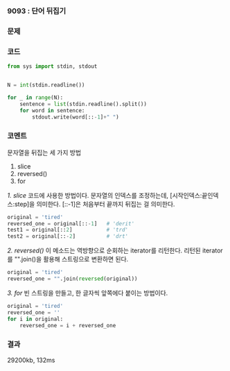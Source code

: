 ### 9093 : 단어 뒤집기
### 문제
### 코드
```python
from sys import stdin, stdout


N = int(stdin.readline())

for _ in range(N):
    sentence = list(stdin.readline().split())
    for word in sentence:
        stdout.write(word[::-1]+" ")
```
### 코멘트
문자열을 뒤집는 세 가지 방법
1. slice
2. reversed()
3. for

*1. slice*
코드에 사용한 방법이다. 문자열의 인덱스를 조정하는데, [시작인덱스:끝인덱스:step]을 의미한다. [::-1]은 처음부터 끝까지 뒤집는 걸 의미한다.
```python
original = 'tired'
reversed_one = original[::-1]   # 'derit' 
test1 = original[::2]           # 'trd'
test2 = original[::-2]          # 'drt'
```

*2. reversed()*
이 메소드는 역방향으로 순회하는 iterator를 리턴한다. 리턴된 iterator를 "".join()을 활용해 스트링으로 변환하면 된다.
```python
original = 'tired'
reversed_one = "".join(reversed(original))
```

*3. for*
빈 스트링을 만들고, 한 글자씩 앞쪽에다 붙이는 방법이다.
```python
original = 'tired'
reversed_one = ''
for i in original:
    reversed_one = i + reversed_one
```
### 결과
29200kb, 132ms